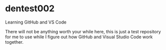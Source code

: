 # dentest002
Learning GitHub and VS Code

There will not be anything worth your while here, this is just a test repository for me to use while I figure out how GitHub and Visual Studio Code work together.
